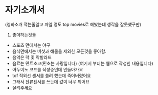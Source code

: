 # 자기소개서

(영화소개 적는줄알고 파일 명도 top movies로 해놨는데 생각을 잘못했구만)

1. 좋아하는것들
- 스포츠 면에서는 야구
- 음식면에서는 버섯과 해물을 제외한 모든것을 좋아함.
- 음악은 락 및 락발라드
- 음료는 민트초코(민초는 사랑입니다)
(여기서 부터는 웹으로 작성한 내용입니다)
- 아두이노 코드를 작성중인데 안돌아가요
- tof 적외선 센서를 쓸려 했는데 죽어버렸어요
- 그래서 전류센서를 쓰는데 값이 너무 튀어요
- 살려주세요
